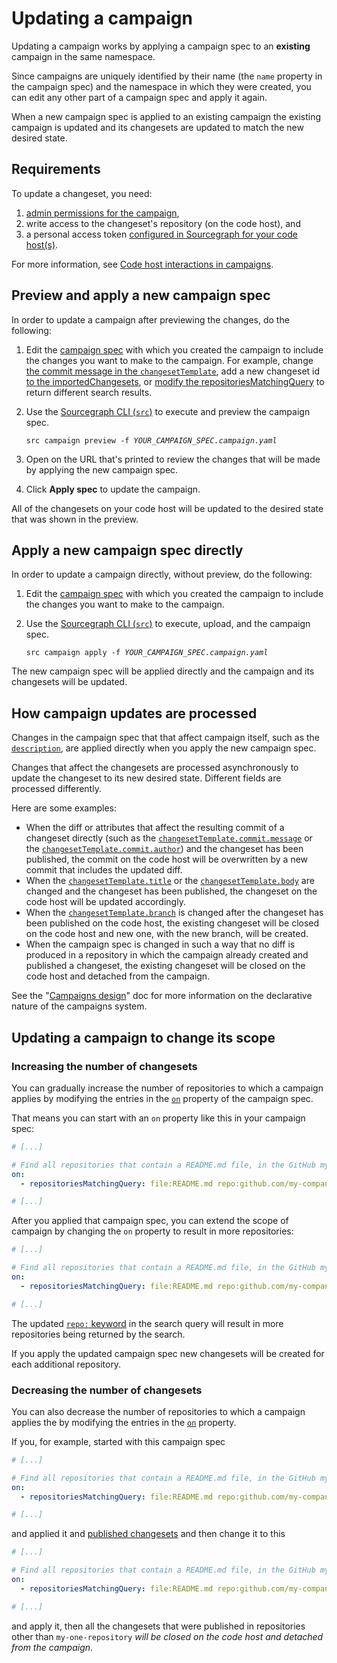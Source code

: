 # Updating a campaign

Updating a campaign works by applying a campaign spec to an **existing** campaign in the same namespace.

Since campaigns are uniquely identified by their name (the `name` property in the campaign spec) and the namespace in which they were created, you can edit any other part of a campaign spec and apply it again.

When a new campaign spec is applied to an existing campaign the existing campaign is updated and its changesets are updated to match the new desired state.

## Requirements 

To update a changeset, you need:

1. [admin permissions for the campaign](../explanations/permissions_in_campaigns.md#permission-levels-for-campaigns),
1. write access to the changeset's repository (on the code host), and
1. a personal access token [configured in Sourcegraph for your code host(s)](configuring_user_credentials.md).

For more information, see [Code host interactions in campaigns](../explanations/permissions_in_campaigns.md#code-host-interactions-in-campaigns).

## Preview and apply a new campaign spec

In order to update a campaign after previewing the changes, do the following:

1. Edit the [campaign spec](../references/campaign_spec_yaml_reference.md) with which you created the campaign to include the changes you want to make to the campaign. For example, change [the commit message in the `changesetTemplate`](../references/campaign_spec_yaml_reference.md#changesettemplate-commit-message), add a new changeset id [to the importedChangesets](https://docs.sourcegraph.com/campaigns/references/campaign_spec_yaml_reference#importchangesets), or [modify the repositoriesMatchingQuery](https://docs.sourcegraph.com/campaigns/references/campaign_spec_yaml_reference#on-repositoriesmatchingquery) to return different search results.
1. Use the [Sourcegraph CLI (`src`)](https://github.com/sourcegraph/src-cli) to execute and preview the campaign spec.

    <pre><code>src campaign preview -f <em>YOUR_CAMPAIGN_SPEC.campaign.yaml</em></code></pre>
1. Open on the URL that's printed to review the changes that will be made by applying the new campaign spec.
1. Click **Apply spec** to update the campaign.

All of the changesets on your code host will be updated to the desired state that was shown in the preview.

## Apply a new campaign spec directly

In order to update a campaign directly, without preview, do the following:

1. Edit the [campaign spec](../references/campaign_spec_yaml_reference.md) with which you created the campaign to include the changes you want to make to the campaign.
1. Use the [Sourcegraph CLI (`src`)](https://github.com/sourcegraph/src-cli) to execute, upload, and the campaign spec.

    <pre><code>src campaign apply -f <em>YOUR_CAMPAIGN_SPEC.campaign.yaml</em></code></pre>

The new campaign spec will be applied directly and the campaign and its changesets will be updated.

## How campaign updates are processed

Changes in the campaign spec that that affect campaign itself, such as the [`description`](../references/campaign_spec_yaml_reference.md#description), are applied directly when you apply the new campaign spec.

Changes that affect the changesets are processed asynchronously to update the changeset to its new desired state. Different fields are processed differently.

Here are some examples:

- When the diff or attributes that affect the resulting commit of a changeset directly (such as the [`changesetTemplate.commit.message`](../references/campaign_spec_yaml_reference.md#changesettemplate-commit-message) or the [`changesetTemplate.commit.author`](../references/campaign_spec_yaml_reference.md#changesettemplate-commit-author)) and the changeset has been published, the commit on the code host will be overwritten by a new commit that includes the updated diff.
- When the [`changesetTemplate.title`](../references/campaign_spec_yaml_reference.md#changesettemplate-title) or the [`changesetTemplate.body`](../references/campaign_spec_yaml_reference.md#changesettemplate-commit-author) are changed and the changeset has been published, the changeset on the code host will be updated accordingly.
- When the [`changesetTemplate.branch`](../references/campaign_spec_yaml_reference.md#changesettemplate-title) is changed after the changeset has been published on the code host, the existing changeset will be closed on the code host and new one, with the new branch, will be created.
- When the campaign spec is changed in such a way that no diff is produced in a repository in which the campaign already created and published a changeset, the existing changeset will be closed on the code host and detached from the campaign.

See the "[Campaigns design](../explanations/campaigns_design.md)" doc for more information on the declarative nature of the campaigns system.

## Updating a campaign to change its scope

### Increasing the number of changesets

You can gradually increase the number of repositories to which a campaign applies by modifying the entries in the [`on`](../references/campaign_spec_yaml_reference.md#on) property of the campaign spec.

That means you can start with an `on` property like this in your campaign spec:

```yaml
# [...]

# Find all repositories that contain a README.md file, in the GitHub my-company org.
on:
  - repositoriesMatchingQuery: file:README.md repo:github.com/my-company

# [...]
```

After you applied that campaign spec, you can extend the scope of campaign by changing the `on` property to result in more repositories:

```yaml
# [...]

# Find all repositories that contain a README.md file, in the GitHub my-company and my-company-ci org.
on:
  - repositoriesMatchingQuery: file:README.md repo:github.com/my-company|github.com/my-company-ci

# [...]
```

The updated [`repo:` keyword](../../code_search/reference/queries.md#keywords-all-searches) in the search query will result in more repositories being returned by the search.

If you apply the updated campaign spec new changesets will be created for each additional repository.

### Decreasing the number of changesets

You can also decrease the number of repositories to which a campaign applies the by modifying the entries in the [`on`](../references/campaign_spec_yaml_reference.md#on) property.

If you, for example, started with this campaign spec

```yaml
# [...]

# Find all repositories that contain a README.md file, in the GitHub my-company org.
on:
  - repositoriesMatchingQuery: file:README.md repo:github.com/my-company

# [...]
```

and applied it and [published changesets](publishing_changesets.md) and then change it to this

```yaml
# [...]

# Find all repositories that contain a README.md file, in the GitHub my-company org.
on:
  - repositoriesMatchingQuery: file:README.md repo:github.com/my-company/my-one-repository

# [...]
```

and apply it, then all the changesets that were published in repositories other than `my-one-repository` _will be closed on the code host and detached from the campaign_.
